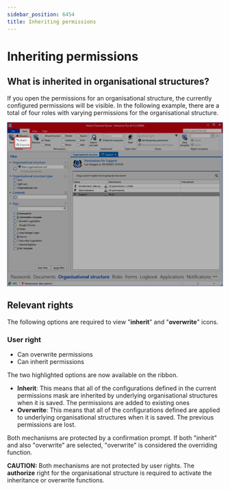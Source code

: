 ```yaml
---
sidebar_position: 6454
title: Inheriting permissions
---
```


# Inheriting permissions

## What is inherited in organisational structures?

If you open the permissions for an organisational structure, the currently configured permissions will be visible. In the following example, there are a total of four roles with varying permissions for the organisational structure.

![inheriting permission](../../../../../../../../../static/images/PasswordSecure_9.2/Content/Resources/Images/inheriting_permissions_1-en.png "inheriting permission")

## Relevant rights

The following options are required to view "**inherit**" and "**overwrite**" icons.

### User right

* Can overwrite permissions
* Can inherit permissions

The two highlighted options are now available on the ribbon.

* **Inherit**: This means that all of the configurations defined in the current permissions mask are inherited by underlying organisational structures when it is saved. The permissions are added to existing ones
* **Overwrite**: This means that all of the configurations defined are applied to underlying organisational structures when it is saved. The previous permissions are lost.

Both mechanisms are protected by a confirmation prompt. If both "inherit" and also "overwrite" are selected, "overwrite" is considered the overriding function.

**CAUTION:** 
Both mechanisms are not protected by user rights. The **authorize** right for the organisational structure is required to activate the inheritance or overwrite functions.